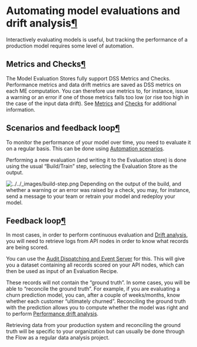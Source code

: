Automating model evaluations and drift analysis[¶](#automating-model-evaluations-and-drift-analysis "Permalink to this heading")
================================================================================================================================


Interactively evaluating models is useful, but tracking the performance of a production model requires some level of automation.



Metrics and Checks[¶](#metrics-and-checks "Permalink to this heading")
----------------------------------------------------------------------


The Model Evaluation Stores fully support DSS Metrics and Checks. Performance metrics and data drift metrics are saved as DSS metrics on each ME computation. You can therefore use metrics to, for instance, issue a warning or an error if one of those metrics falls too low (or rise too high in the case of the input data drift). See [Metrics](../../metrics-check-data-quality/metrics.html) and [Checks](../../metrics-check-data-quality/checks.html) for additional information.




Scenarios and feedback loop[¶](#scenarios-and-feedback-loop "Permalink to this heading")
----------------------------------------------------------------------------------------


To monitor the performance of your model over time, you need to evaluate it on a regular basis. This can be done using [Automation scenarios](../../scenarios/index.html).


Performing a new evaluation (and writing it to the Evaluation store) is done using the usual “Build/Train” step, selecting the Evaluation Store as the output.


![../../_images/build-step.png](../../_images/build-step.png)
Depending on the output of the build, and whether a warning or an error was raised by a check, you may, for instance, send a message to your team or retrain your model and redeploy your model.




Feedback loop[¶](#feedback-loop "Permalink to this heading")
------------------------------------------------------------


In most cases, in order to perform continuous evaluation and [Drift analysis](../drift-analysis/index.html), you will need to retrieve logs from API nodes in order to know what records are being scored.


You can use the [Audit Dispatching and Event Server](../../operations/audit-trail/centralization-and-dispatch.html) for this. This will give you a dataset containing all records scored on your API nodes, which can then be used as input of an Evaluation Recipe.


These records will not contain the “ground truth”. In some cases, you will be able to “reconcile the ground truth”. For example, if you are evaluating a churn prediction model, you can, after a couple of weeks/months, know whether each customer “ultimately churned”. Reconciling the ground truth with the prediction allows you to compute whether the model was right and to perform [Performance drift analysis](../drift-analysis/performance-drift.html).


Retrieving data from your production system and reconciling the ground truth will be specific to your organization but can usually be done through the Flow as a regular data analysis project.